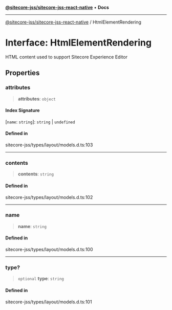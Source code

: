[**@sitecore-jss/sitecore-jss-react-native**](../README.md) • **Docs**

***

[@sitecore-jss/sitecore-jss-react-native](../README.md) / HtmlElementRendering

# Interface: HtmlElementRendering

HTML content used to support Sitecore Experience Editor

## Properties

### attributes

> **attributes**: `object`

#### Index Signature

 \[`name`: `string`\]: `string` \| `undefined`

#### Defined in

sitecore-jss/types/layout/models.d.ts:103

***

### contents

> **contents**: `string`

#### Defined in

sitecore-jss/types/layout/models.d.ts:102

***

### name

> **name**: `string`

#### Defined in

sitecore-jss/types/layout/models.d.ts:100

***

### type?

> `optional` **type**: `string`

#### Defined in

sitecore-jss/types/layout/models.d.ts:101

